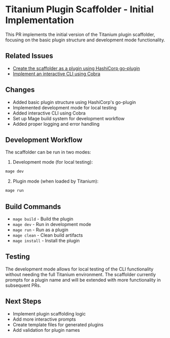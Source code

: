 # Titanium Plugin Scaffolder - Initial Implementation

This PR implements the initial version of the Titanium plugin scaffolder, focusing on the basic plugin structure and development mode functionality.

## Related Issues
- [Create the scaffolder as a plugin using HashiCorp go-plugin](https://github.com/titan-syndicate/titanium/issues/44)
- [Implement an interactive CLI using Cobra](https://github.com/titan-syndicate/titanium/issues/45)

## Changes
- Added basic plugin structure using HashiCorp's go-plugin
- Implemented development mode for local testing
- Added interactive CLI using Cobra
- Set up Mage build system for development workflow
- Added proper logging and error handling

## Development Workflow
The scaffolder can be run in two modes:

1. Development mode (for local testing):
```bash
mage dev
```

2. Plugin mode (when loaded by Titanium):
```bash
mage run
```

## Build Commands
- `mage build` - Build the plugin
- `mage dev` - Run in development mode
- `mage run` - Run as a plugin
- `mage clean` - Clean build artifacts
- `mage install` - Install the plugin

## Testing
The development mode allows for local testing of the CLI functionality without needing the full Titanium environment. The scaffolder currently prompts for a plugin name and will be extended with more functionality in subsequent PRs.

## Next Steps
- Implement plugin scaffolding logic
- Add more interactive prompts
- Create template files for generated plugins
- Add validation for plugin names